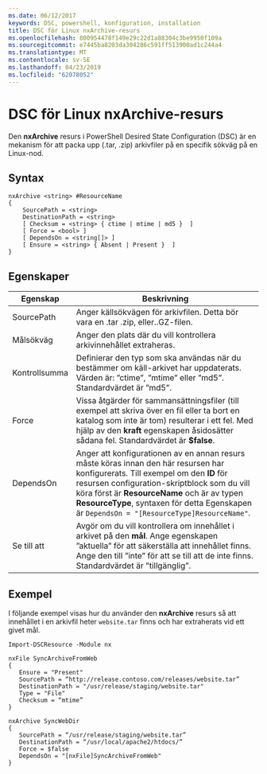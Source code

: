 ```yaml
---
ms.date: 06/12/2017
keywords: DSC, powershell, konfiguration, installation
title: DSC för Linux nxArchive-resurs
ms.openlocfilehash: 800954478f149e29c22d1a88304c3be9950f109a
ms.sourcegitcommit: e7445ba8203da304286c591ff513900ad1c244a4
ms.translationtype: MT
ms.contentlocale: sv-SE
ms.lasthandoff: 04/23/2019
ms.locfileid: "62078052"
---
```

# <a name="dsc-for-linux-nxarchive-resource"></a>DSC för Linux nxArchive-resurs

Den **nxArchive** resurs i PowerShell Desired State Configuration (DSC) är en mekanism för att packa upp (.tar, .zip) arkivfiler på en specifik sökväg på en Linux-nod.

## <a name="syntax"></a>Syntax

```
nxArchive <string> #ResourceName
{
    SourcePath = <string>
    DestinationPath = <string>
    [ Checksum = <string> { ctime | mtime | md5 }  ]
    [ Force = <bool> ]
    [ DependsOn = <string[]> ]
    [ Ensure = <string> { Absent | Present }  ]
}
```

## <a name="properties"></a>Egenskaper

|  Egenskap |  Beskrivning |
|---|---|
| SourcePath| Anger källsökvägen för arkivfilen. Detta bör vara en .tar .zip, eller..GZ-filen. |
| Målsökväg| Anger den plats där du vill kontrollera arkivinnehållet extraheras.|
| Kontrollsumma| Definierar den typ som ska användas när du bestämmer om käll-arkivet har uppdaterats. Värden är: ”ctime”, ”mtime” eller ”md5”. Standardvärdet är ”md5”.|
| Force| Vissa åtgärder för sammansättningsfiler (till exempel att skriva över en fil eller ta bort en katalog som inte är tom) resulterar i ett fel. Med hjälp av den **kraft** egenskapen åsidosätter sådana fel. Standardvärdet är **$false**.|
| DependsOn | Anger att konfigurationen av en annan resurs måste köras innan den här resursen har konfigurerats. Till exempel om den **ID** för resursen configuration-skriptblock som du vill köra först är **ResourceName** och är av typen **ResourceType**, syntaxen för detta Egenskapen är `DependsOn = "[ResourceType]ResourceName"`.|
| Se till att| Avgör om du vill kontrollera om innehållet i arkivet på den **mål**. Ange egenskapen ”aktuella” för att säkerställa att innehållet finns. Ange den till ”inte” för att se till att de inte finns. Standardvärdet är ”tillgänglig”.|

## <a name="example"></a>Exempel

I följande exempel visas hur du använder den **nxArchive** resurs så att innehållet i en arkivfil heter `website.tar` finns och har extraherats vid ett givet mål.

```
Import-DSCResource -Module nx

nxFile SyncArchiveFromWeb
{
   Ensure = "Present"
   SourcePath = “http://release.contoso.com/releases/website.tar”
   DestinationPath = "/usr/release/staging/website.tar"
   Type = "File"
   Checksum = “mtime”
}

nxArchive SyncWebDir
{
   SourcePath = “/usr/release/staging/website.tar”
   DestinationPath = “/usr/local/apache2/htdocs/”
   Force = $false
   DependsOn = "[nxFile]SyncArchiveFromWeb"
}
```